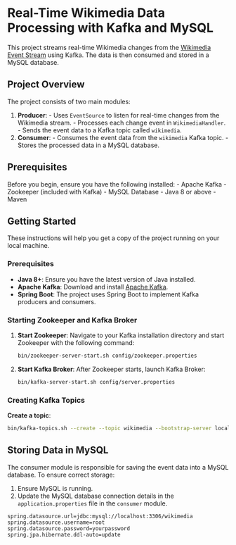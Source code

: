 # Real-Time Wikimedia Data Processing with Kafka and MySQL

This project streams real-time Wikimedia changes from the [Wikimedia Event Stream](https://stream.wikimedia.org/v2/stream/recentchange) using Kafka. The data is then consumed and stored in a MySQL database.

## Project Overview

The project consists of two main modules: 
1. **Producer**: - Uses `EventSource` to listen for real-time changes from the Wikimedia stream. - Processes each change event in `WikimediaHandler`. - Sends the event data to a Kafka topic called `wikimedia`.
2. **Consumer**: - Consumes the event data from the `wikimedia` Kafka topic. - Stores the processed data in a MySQL database.

## Prerequisites

Before you begin, ensure you have the following installed: - Apache Kafka - Zookeeper (included with Kafka) - MySQL Database - Java 8 or above - Maven

## Getting Started

These instructions will help you get a copy of the project running on your local machine.

### Prerequisites

- **Java 8+**: Ensure you have the latest version of Java installed.
- **Apache Kafka**: Download and install [Apache Kafka](https://kafka.apache.org/downloads).
- **Spring Boot**: The project uses Spring Boot to implement Kafka producers and consumers.

### Starting Zookeeper and Kafka Broker

1. **Start Zookeeper**: Navigate to your Kafka installation directory and start Zookeeper with the following command:

   ```bash
   bin/zookeeper-server-start.sh config/zookeeper.properties
   ```

2. **Start Kafka Broker**: After Zookeeper starts, launch Kafka Broker:

   ```bash
   bin/kafka-server-start.sh config/server.properties
   ```

### Creating Kafka Topics

 **Create a topic**:

   ```bash
   bin/kafka-topics.sh --create --topic wikimedia --bootstrap-server localhost:9092 --partitions 1 --replication-factor 1
   ```

## Storing Data in MySQL

The consumer module is responsible for saving the event data into a MySQL database. To ensure correct storage:

1. Ensure MySQL is running.
2. Update the MySQL database connection details in the `application.properties` file in the `consumer` module.

```properties
spring.datasource.url=jdbc:mysql://localhost:3306/wikimedia
spring.datasource.username=root
spring.datasource.password=yourpassword
spring.jpa.hibernate.ddl-auto=update

